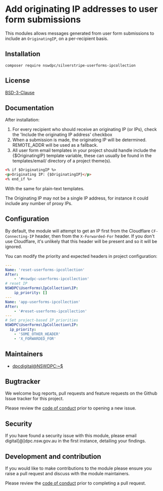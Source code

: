 # Add originating IP addresses to user form submissions

This modules allows messages generated from user form submissions to include an `OriginatingIP`, on a per-recipient basis.

## Installation

```
composer require nswdpc/silverstripe-userforms-ipcollection
```


## License

[BSD-3-Clause](./LICENSE.md)

## Documentation

After installation:

1. For every recipient who should receive an originating IP (or IPs), check the 'Include the originating IP address' checkbox
2. When a submission is made, the originating IP will be determined. REMOTE_ADDR will be used as a fallback.
3. All user form email templates in your project should handle include the {$OriginatingIP} template variable, these can usually be found in the templates/email/ directory of a project theme(s).

```html
<% if $OriginatingIP %>
<p>Originating IP: {$OriginatingIP}</p>
<% end_if %>
```

With the same for plain-text templates.

The Originating IP may not be a single IP address, for instance it could include any number of proxy IPs.

## Configuration

By default, the module will attempt to get an IP first from the Cloudflare `CF-Connecting-IP` header, then from the `X-Forwarded-For` header. If you don't use Cloudflare, it's unlikely that this header will be present and so it will be ignored.

You can modify the priority and expected headers in project configuration:

```yaml
---
Name: 'reset-userforms-ipcollection'
After:
    - '#nswdpc-userforms-ipcollection'
# reset IP
NSWDPC\UserForms\IpCollection\IP:
    ip_priority: []
---
Name: 'app-userforms-ipcollection'
After:
    - '#reset-userforms-ipcollection'
---
# Set project-based IP priorities
NSWDPC\UserForms\IpCollection\IP:
  ip_priority:
    - 'SOME_OTHER_HEADER'
    - 'X_FORWARDED_FOR'
```

## Maintainers

+ [dpcdigital@NSWDPC:~$](https://dpc.nsw.gov.au)


## Bugtracker

We welcome bug reports, pull requests and feature requests on the Github Issue tracker for this project.

Please review the [code of conduct](./code-of-conduct.md) prior to opening a new issue.

## Security

If you have found a security issue with this module, please email digital[@]dpc.nsw.gov.au in the first instance, detailing your findings.

## Development and contribution

If you would like to make contributions to the module please ensure you raise a pull request and discuss with the module maintainers.

Please review the [code of conduct](./code-of-conduct.md) prior to completing a pull request.
